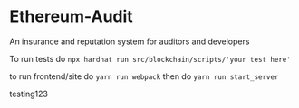 # Ethereum-Audit
An insurance and reputation system for auditors and developers

To run tests do ```npx hardhat run src/blockchain/scripts/'your test here'```

to run frontend/site do ```yarn run webpack```
then do ```yarn run start_server```

testing123